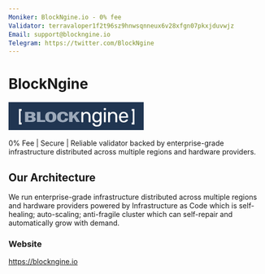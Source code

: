 ```yaml
---
Moniker: BlockNgine.io - 0% fee
Validator: terravaloper1f2t96sz9hnwsqnneux6v28xfgn07pkxjduvwjz
Email: support@blockngine.io
Telegram: https://twitter.com/BlockNgine
---
```


# BlockNgine

![blockngine](blockengine-full.png)

0% Fee | Secure | Reliable validator backed by enterprise-grade infrastructure distributed across multiple regions and hardware providers.

## Our Architecture

We run enterprise-grade infrastructure distributed across multiple regions and hardware providers powered by Infrastructure as Code which is self-healing; auto-scaling; anti-fragile cluster which can self-repair and automatically grow with demand.

### Website

https://blockngine.io
